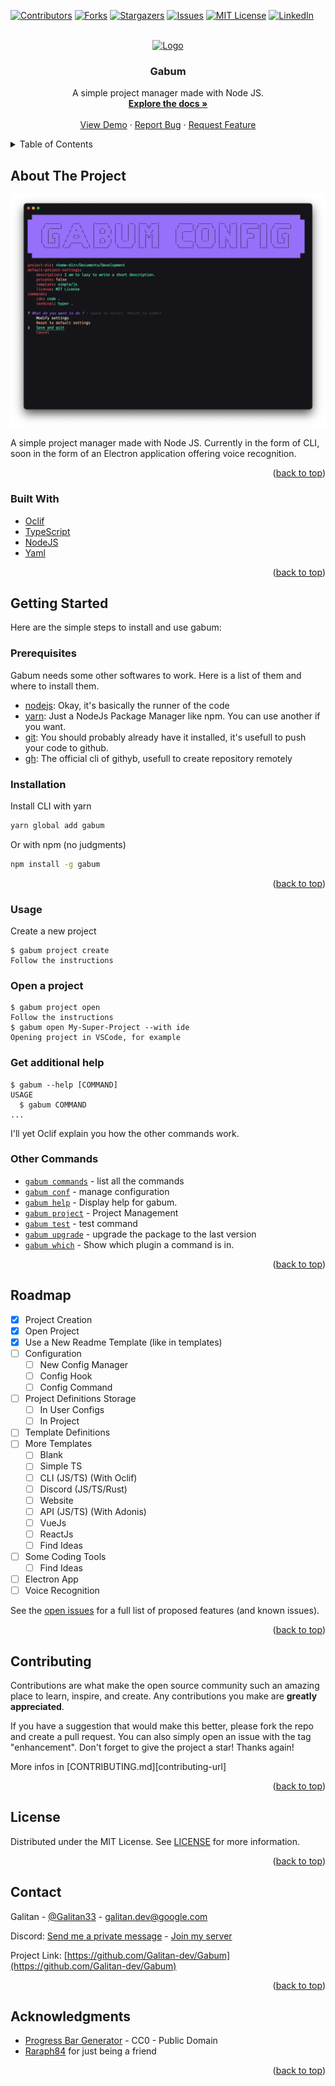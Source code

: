 <div id="top"></div>
<!--
*** Thanks for checking out the Best-README-Template. If you have a suggestion
*** that would make this better, please fork the repo and create a pull request
*** or simply open an issue with the tag "enhancement".
*** Don't forget to give the project a star!
*** Thanks again! Now go create something AMAZING! :D
-->



<!-- PROJECT SHIELDS -->
<!--
*** I'm using markdown "reference style" links for readability.
*** Reference links are enclosed in brackets [ ] instead of parentheses ( ).
*** See the bottom of this document for the declaration of the reference variables
*** for contributors-url, forks-url, etc. This is an optional, concise syntax you may use.
*** https://www.markdownguide.org/basic-syntax/#reference-style-links
-->
[![Contributors][contributors-shield]][contributors-url]
[![Forks][forks-shield]][forks-url]
[![Stargazers][stars-shield]][stars-url]
[![Issues][issues-shield]][issues-url]
[![MIT License][license-shield]][license-url]
[![LinkedIn][linkedin-shield]][linkedin-url]



<!-- PROJECT LOGO -->
<br />
<div align="center">
  <a href="https://github.com/Galitan-dev/Gabum">
    <img src="images/logo.png" alt="Logo" width="80" height="80">
  </a>

<h3 align="center">Gabum</h3>

  <p align="center">
    A simple project manager made with Node JS.
    <br />
    <a href="https://github.com/Galitan-dev/Gabum/tree/main/docs"><strong>Explore the docs »</strong></a>
    <br />
    <br />
    <a href="https://github.com/Galitan-dev/Gabum">View Demo</a>
    ·
    <a href="https://github.com/Galitan-dev/Gabum/issues">Report Bug</a>
    ·
    <a href="https://github.com/Galitan-dev/Gabum/issues">Request Feature</a>
  </p>
</div>



<!-- TABLE OF CONTENTS -->
<details>
  <summary>Table of Contents</summary>
  <ol>
    <li><details>
      <summary><a href="#about-the-project">About The Project</a></summary>
      <ul>
      <li><a href="#built-with">Built With</a></li>
      </ul>
    </details></li>
    <li><details>
      <summary><a href="#getting-started">Getting Started</a></summary>
      <ul>
        <li><a href="#prerequisites">Prerequisites</a></li>
        <li><a href="#installation">Installation</a></li>
      </ul>
    </details></li>
    <li><details>
      <summary><a href="#usage">Usage</a></summary>
      <ul>
        <li><a href="#crate-a-new-project">Create a new project</a></li>
        <li><a href="#open-a-project">Open a project</a></li>
        <li><a href="#get-additional-help">Get additional help</a></li>
        <li><a href="#other-commands">Other Commands</a></li>
      </ul>
    </details></li>
    <li><a href="#roadmap">Roadmap</a></li>
    <li><a href="#contributing">Contributing</a></li>
    <li><a href="#license">License</a></li>
    <li><a href="#contact">Contact</a></li>
    <li><a href="#acknowledgments">Acknowledgments</a></li>
  </ol>
</details>



<!-- ABOUT THE PROJECT -->
## About The Project

[![Product Name Screen Shot][product-screenshot]](https://example.com)

A simple project manager made with Node JS. Currently in the form of CLI, soon in the form of an Electron application offering voice recognition.

<p align="right">(<a href="#top">back to top</a>)</p>


### Built With

* [Oclif](https://oclif.io/)
* [TypeScript](https://www.typescriptlang.org/)
* [NodeJS](https://nodejs.org/en/)
* [Yaml](https://yaml.org/)

<p align="right">(<a href="#top">back to top</a>)</p>



<!-- GETTING STARTED -->
## Getting Started

Here are the simple steps to install and use gabum:

### Prerequisites

Gabum needs some other softwares to work. 
Here is a list of them and where to install them.
* [nodejs](https://nodejs.org/en/download/): Okay, it's basically the runner of the code
* [yarn](https://classic.yarnpkg.com/lang/en/docs/install/#mac-stable): Just a NodeJs Package Manager like npm. You can use another if you want.
* [git](https://git-scm.com/downloads): You should probably already have it installed, it's usefull to push your code to github.
* [gh](https://github.com/cli/cli#installation): The official cli of githyb, usefull to create repository remotely

### Installation

Install CLI with yarn 
   ```sh
   yarn global add gabum
   ```

Or with npm (no judgments)
   ```sh
   npm install -g gabum
   ```

<p align="right">(<a href="#top">back to top</a>)</p>



<!-- USAGE EXAMPLES -->
### Usage

Create a new project
```sh-session
$ gabum project create
Follow the instructions
```

### Open a project
```sh-session
$ gabum project open
Follow the instructions
$ gabum open My-Super-Project --with ide
Opening project in VSCode, for example
```

### Get additional help
```sh-session
$ gabum --help [COMMAND]
USAGE
  $ gabum COMMAND
...
```

I'll yet Oclif explain you how the other commands work.

<!-- commands -->
### Other Commands

* [`gabum commands`](docs/commands.md) - list all the commands
* [`gabum conf`](docs/conf.md) - manage configuration
* [`gabum help`](docs/help.md) - Display help for gabum.
* [`gabum project`](docs/project.md) - Project Management
* [`gabum test`](docs/test.md) - test command
* [`gabum upgrade`](docs/upgrade.md) - upgrade the package to the last version
* [`gabum which`](docs/which.md) - Show which plugin a command is in.

<!-- commandsstop -->

<p align="right">(<a href="#top">back to top</a>)</p>



<!-- ROADMAP -->
## Roadmap

 - [x] Project Creation
 - [x] Open Project
 - [x] Use a New Readme Template (like in templates)
 - [ ] Configuration
   - [ ] New Config Manager
   - [ ] Config Hook
   - [ ] Config Command
 - [ ] Project Definitions Storage
   - [ ] In User Configs
   - [ ] In Project
 - [ ] Template Definitions
 - [ ] More Templates
   - [ ] Blank
   - [ ] Simple TS
   - [ ] CLI (JS/TS) (With Oclif)
   - [ ] Discord (JS/TS/Rust)
   - [ ] Website
   - [ ] API (JS/TS) (With Adonis)
   - [ ] VueJs
   - [ ] ReactJs
   - [ ] Find Ideas
 - [ ] Some Coding Tools
   - [ ] Find Ideas
 - [ ] Electron App
 - [ ] Voice Recognition

See the [open issues](https://github.com/Galitan-dev/Gabum/issues) for a full list of proposed features (and known issues).

<p align="right">(<a href="#top">back to top</a>)</p>

<!-- CONTRIBUTING -->
## Contributing

Contributions are what make the open source community such an amazing place to learn, inspire, and create. Any contributions you make are **greatly appreciated**.

If you have a suggestion that would make this better, please fork the repo and create a pull request. You can also simply open an issue with the tag "enhancement".
Don't forget to give the project a star! Thanks again!

More infos in [CONTRIBUTING.md][contributing-url]

<p align="right">(<a href="#top">back to top</a>)</p>



<!-- LICENSE -->
## License

Distributed under the MIT License. See [LICENSE][license-url] for more information.

<p align="right">(<a href="#top">back to top</a>)</p>



<!-- CONTACT -->
## Contact

Galitan - [@Galitan33](https://twitter.com/Galitan33) - galitan.dev@google.com

Discord: [Send me a private message](https://discord.com/channels/@me/572442722057715722) - [Join my server](https://discord.gg/bAG6GA5qSX)

Project Link: [https://github.com/Galitan-dev/Gabum](https://github.com/Galitan-dev/Gabum)

<p align="right">(<a href="#top">back to top</a>)</p>



<!-- ACKNOWLEDGMENTS -->
## Acknowledgments

* [Progress Bar Generator](https://github.com/Changaco/unicode-progress-bars) - CC0 - Public Domain
* [Raraph84](https://github.com/Raraph84) for just being a friend

<p align="right">(<a href="#top">back to top</a>)</p>



<!-- MARKDOWN LINKS & IMAGES -->
<!-- https://www.markdownguide.org/basic-syntax/#reference-style-links -->
[contributors-shield]: https://img.shields.io/github/contributors/Galitan-dev/Gabum.svg?style=for-the-badge
[contributors-url]: https://github.com/Galitan-dev/Gabum/graphs/contributors
[forks-shield]: https://img.shields.io/github/forks/Galitan-dev/Gabum.svg?style=for-the-badge
[forks-url]: https://github.com/Galitan-dev/Gabum/network/members
[stars-shield]: https://img.shields.io/github/stars/Galitan-dev/Gabum.svg?style=for-the-badge
[stars-url]: https://github.com/Galitan-dev/Gabum/stargazers
[issues-shield]: https://img.shields.io/github/issues/Galitan-dev/Gabum.svg?style=for-the-badge
[issues-url]: https://github.com/Galitan-dev/Gabum/issues
[license-shield]: https://img.shields.io/github/license/Galitan-dev/Gabum.svg?style=for-the-badge
[license-url]: https://github.com/Galitan-dev/Gabum/blob/main/LICENSE
[contributinh-url]: https://github.com/Galitan-dev/Gabum/blob/main/CONTRIBUTING.md
[linkedin-shield]: https://img.shields.io/badge/-LinkedIn-black.svg?style=for-the-badge&logo=linkedin&colorB=555
[linkedin-url]: https://linkedin.com/in/galitan-coys-766697234
[product-screenshot]: images/screenshot.png
